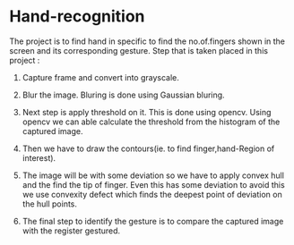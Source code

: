 # Hand-recognition
The project is to find hand in specific to find the no.of.fingers shown in the screen and its corresponding gesture.
Step that is taken placed in this project :

1) Capture frame and convert into grayscale.

2) Blur the image. Bluring is done using Gaussian bluring.

3) Next step is apply threshold on it. This is done using opencv. Using opencv we can able calculate the threshold from the histogram of the captured image.

4) Then we have to draw the contours(ie. to find finger,hand-Region of interest).

5) The image will be with some deviation so we have to apply convex hull and the find the tip of finger. Even this has some deviation to avoid this we use convexity defect which finds the deepest point of deviation on the hull points.

6) The final step to identify the gesture is to compare the captured image with the register gestured.

 
